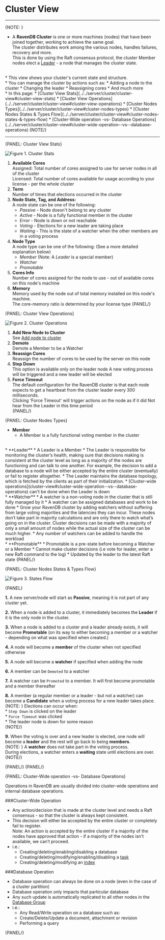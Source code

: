﻿# Cluster View
---

{NOTE: }

* A **RavenDB Cluster** is one or more machines (nodes) that have been joined together, 
  working to achieve the same goal.  
  The cluster distributes work among the various nodes, handles failures, recovery and more.  
  This is done by using the Raft consensus protocol, the cluster Member nodes elect a [Leader](../../server/cluster/cluster-view#cluster-nodes-types) - 
  a node that manages the cluster state.  
<br/>
* This view shows your cluster's current state and structure.  
<br/>
* You can manage the cluster by actions such as:  
  * Adding a node to the cluster  
  * Changing the leader  
  * Reassigning cores  
  * And much more  
<br/>
* In this page:  
  * [Cluster View Stats](../../server/cluster/cluster-view#cluster-view-stats)  
  * [Cluster View Operations](../../server/cluster/cluster-view#cluster-view-operations)  
  * [Cluster Nodes Types](../../server/cluster/cluster-view#cluster-nodes-types)  
  * [Cluster Nodes States & Types Flow](../../server/cluster/cluster-view#cluster-nodes-states-&-types-flow)  
  * [Cluster-Wide operation -vs- Database Operations](../../server/cluster/cluster-view#cluster-wide-operation--vs--database-operations)  
{NOTE/}

---

{PANEL: Cluster View Stats}

![Figure 1. Cluster Stats](images/cluster-view-1.png "Cluster Stats")

1. **Available Cores**  
   Assigned: Total number of cores assigned to use for server nodes in all of the cluster  
   Licensed: Total number of cores available for usage according to your license - per the whole cluster
2. **Term**  
   Number of times that elections occurred in the cluster
3. **Node State, Tag, and Address:**  
   A node state can be one of the following:  
   * _Passive_ - Node doesn't belong to any cluster
   * _Active_ - Node is a fully functional member in the cluster
   * _Error_ - Node is down or not reachable
   * _Voting_ - Elections for a new leader are taking place
   * _Waiting_ -  This is the state of a watcher when the other members are in a voting process
4. **Node Type**  
   A node type can be one of the following:  (See a more detailed explanation below)  
   * _Member_ (Note: A _Leader_ is a special member)
   * _Watcher_
   * _Promotable_
5. **Cores Info**  
   Number of cores assigned for the node to use - out of available cores on this node's machine
6. **Memory**  
    Memory used by the node out of total memory installed on this node's machine.  
    The core-memory ratio is determined by your license type
{PANEL/}

{PANEL: Cluster View Operations}

![Figure 2. Cluster Operations](images/cluster-view-2.png "Cluster Operations")

1. **Add New Node to Cluster**  
   See [Add node to cluster](add-node-to-cluster)
2. **Demote**  
   Demote a Member to be a Watcher  
3. **Reassign Cores**  
   Reassign the number of cores to be used by the server on this node  
4. **Step Down**  
   This option is available only on the leader node 
   A new voting process will be triggered and a new leader will be elected  
5. **Force Timeout**  
   The default configuration for the RavenDB cluster is that each node expects to get a heartbeat from the cluster leader every 300 milliseconds.  
   Clicking 'Force Timeout' will trigger actions on the node as if it did Not hear from the Leader in this time period  
{PANEL/}

{PANEL: Cluster Nodes Types}

* **Member**
  * A Member is a fully functional voting member in the cluster  
<br/>  
* **Leader**
  * A Leader is a Member
  * The Leader is responsible for monitoring the cluster’s health, making sure that decisions making is consistent at the cluster level as long as a majority of the nodes are functioning and can talk to one another.  
    For example, the decision to add a database to a node will be either accepted by the entire cluster (eventually) or fail to register altogether.  
  * The Leader maintains the database topology, which is fetched by the clients as part of their initialization.  
  * [Cluster-wide operations](cluster-view#cluster-wide-operation--vs--database-operations) can't be done when the Leader is down  
<br/>  
* **Watcher**
  * A watcher is a non-voting node in the cluster that is still fully managed by it
  * A watcher can be assigned databases and work to be done
  * Grow your RavenDB cluster by adding watchers without suffering from large voting majorities and the latencies they can incur. These nodes don’t take part in majority calculations and are only there to watch what’s going on in the cluster.
    Cluster decisions can be made with a majority of only a small amount of nodes while the actual size of the cluster can be much higher.
  * Any number of watchers can be added to handle the workload  
<br/>  
* **Promotable**  
  * Promotable is a pre-state before becoming a Watcher or a Member 
  * Cannot make cluster decisions (i.e vote for leader, enter a new Raft command to the log) 
  * Updated by the leader to the latest Raft state 
{PANEL/}

{PANEL: Cluster Nodes States & Types Flow}

![Figure 3. States Flow](images/cluster-states.png "States Flow")

{PANEL}

**1.** A new server/node will start as **Passive**, meaning it is not part of any cluster yet.  

**2.** When a node is added to a cluster, it immediately becomes the **Leader** if it is the only node in the cluster.  

**3.** When a node is added to a cluster and a leader already exists, it will become **Promotable** (on its way to either becoming a member or a watcher - depending on what was specified when created.)

**4.** A node will become a **member** of the cluster when not specified otherwise  

**5.** A node will become a **watcher** if specified when adding the node  

**6.** A member can be `Demoted` to a watcher  

**7.** A watcher can be `Promoted` to a member. It will first become promotable and a member thereafter  

**8.** A member (a regular member or a leader - but not a watcher) can become a **Candidate** when a voting process for a new leader takes place.  
{NOTE: }
       Elections can occur when:  
       * `Step Down` is clicked on the leader  
       * `Force Timeout` was clicked  
       * The leader node is down for some reason  
{NOTE/}

**9.** When the voting is over and a new leader is elected, one node will become a **leader** and the rest will go back to being **members**.  
{NOTE: }
 A **watcher**  does not take part in the voting process.  
     During elections, a watcher enters a **waiting** state until elections are over.
{NOTE/}

{PANEL/}
{PANEL/}

{PANEL: Cluster-Wide operation -vs- Database Operations}

Operations in RavenDB are usually divided into cluster-wide operations and internal database operations.  

###Cluster-Wide Operation

* Any action/decision that is made at the cluster level and needs a Raft consensus - so that the cluster is always kept consistent.  
* This decision will either be accepted by the entire cluster or completely fail to register.  
  Note: An action is accepted by the entire cluster if a majority of the nodes have approved that action - if a majority of the nodes isn't available, we can’t proceed.  
* i.e.:  
  * Creating/deleting/enabling/disabling a database  
  * Creating/deleting/modifying/enabling/disabling a [task](../../../todo-update-me-later)  
  * Creating/deleting/modifying an [index](../../../todo-update-me-later)  

###Database Operation

* Database operation can always be done on a node (even in the case of a cluster partition)  
* Database operation only impacts that particular database  
* Any such update is automatically replicated to all other nodes in the [Database Group](../../database/settings/manage-database-group)  
* i.e.:  
  * Any Read/Write operation on a database such as:  
  * Create/Delete/Update a document, attachment or revision  
  * Performing a query  

{PANEL/}
